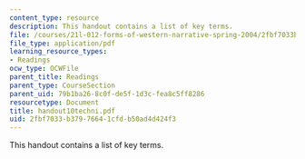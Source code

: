```yaml
---
content_type: resource
description: This handout contains a list of key terms.
file: /courses/21l-012-forms-of-western-narrative-spring-2004/2fbf7033b37976641cfdb50ad4d424f3_handout10techni.pdf
file_type: application/pdf
learning_resource_types:
- Readings
ocw_type: OCWFile
parent_title: Readings
parent_type: CourseSection
parent_uid: 79b1ba26-8c0f-de5f-1d3c-fea8c5ff8286
resourcetype: Document
title: handout10techni.pdf
uid: 2fbf7033-b379-7664-1cfd-b50ad4d424f3
---
```

This handout contains a list of key terms.